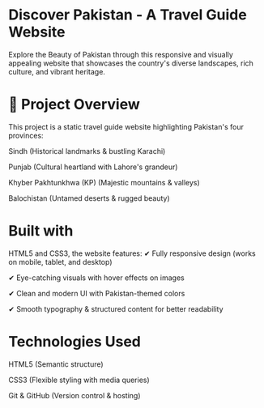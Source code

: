 # Discover Pakistan - A Travel Guide Website
 Explore the Beauty of Pakistan through this responsive and visually appealing website that showcases the country's diverse landscapes, rich culture, and vibrant heritage.

# 📌 Project Overview
This project is a static travel guide website highlighting Pakistan's four provinces:

Sindh (Historical landmarks & bustling Karachi)

Punjab (Cultural heartland with Lahore's grandeur)

Khyber Pakhtunkhwa (KP) (Majestic mountains & valleys)

Balochistan (Untamed deserts & rugged beauty)

# Built with
 HTML5 and CSS3, the website features:
✔ Fully responsive design (works on mobile, tablet, and desktop)

✔ Eye-catching visuals with hover effects on images

✔ Clean and modern UI with Pakistan-themed colors

✔ Smooth typography & structured content for better readability

# Technologies Used
HTML5 (Semantic structure)

CSS3 (Flexible styling with media queries)

Git & GitHub (Version control & hosting)